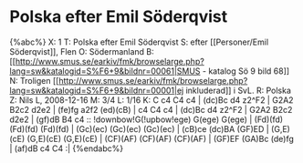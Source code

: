 # Polska efter Emil Söderqvist

{%abc%}
X: 1
T: Polska efter Emil Söderqvist
S: efter [[Personer/Emil Söderqvist]], Flen
O: Södermanland
B: [[http://www.smus.se/earkiv/fmk/browselarge.php?lang=sw&katalogid=S%F6+9&bildnr=00061|SMUS - katalog Sö 9 bild 68]]
N: Troligen [[http://www.smus.se/earkiv/fmk/browselarge.php?lang=sw&katalogid=S%F6+9&bildnr=00001|ej inkluderad]] i SvL.
R: Polska
Z: Nils L, 2008-12-16
M: 3/4
L: 1/16
K: C
c4 C4 c4 | (dc)Bc d4 z2^F2 | G2A2 B2c2 d2e2 | (fe)fg a2f2 (ed)(cB) |
c4 C4 c4 | (dc)Bc d4 z2^F2 | G2A2 B2c2 d2e2 | (gf)dB B4 c4 ::
!downbow!G(!upbow!ege) G(ege) G(ege) | (Fd)(fd) (Fd)(fd) (Fd)(fd) | (Gc)(ec) (Gc)(ec) (Gc)(ec) |
 (cB)ce (dc)BA (GF)ED | (G,E)(cE) (G,E)(cE) (G,E)(cE) | (CF)(AF) (CF)(AF) (CF)(AF) | 
(GF)EF (GA)Bc (de)fg | (af)dB c4 C4 :|
{%endabc%}

